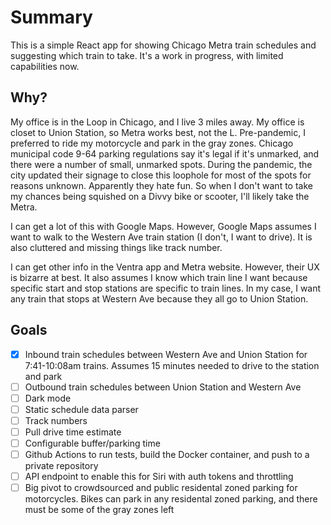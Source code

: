 # Summary

This is a simple React app for showing Chicago Metra train schedules and suggesting which train to take. It's a work in progress, with limited capabilities now.

## Why?

My office is in the Loop in Chicago, and I live 3 miles away. My office is closet to Union Station, so Metra works best, not the L. Pre-pandemic, I preferred to ride my motorcycle and park in the gray zones. Chicago municipal code 9-64 parking regulations say it's legal if it's unmarked, and there were a number of small, unmarked spots. During the pandemic, the city updated their signage to close this loophole for most of the spots for reasons unknown. Apparently they hate fun. So when I don't want to take my chances being squished on a Divvy bike or scooter, I'll likely take the Metra. 

I can get a lot of this with Google Maps. However, Google Maps assumes I want to walk to the Western Ave train station (I don't, I want to drive). It is also cluttered and missing things like track number.

I can get other info in the Ventra app and Metra website. However, their UX is bizarre at best. It also assumes I know which train line I want because specific start and stop stations are specific to train lines. In my case, I want any train that stops at Western Ave because they all go to Union Station.

## Goals

- [x] Inbound train schedules between Western Ave and Union Station for 7:41-10:08am trains. Assumes 15 minutes needed to drive to the station and park
- [ ] Outbound train schedules between Union Station and Western Ave
- [ ] Dark mode
- [ ] Static schedule data parser
- [ ] Track numbers
- [ ] Pull drive time estimate
- [ ] Configurable buffer/parking time
- [ ] Github Actions to run tests, build the Docker container, and push to a private repository
- [ ] API endpoint to enable this for Siri with auth tokens and throttling
- [ ] Big pivot to crowdsourced and public residental zoned parking for motorcycles. Bikes can park in any residental zoned parking, and there must be some of the gray zones left
